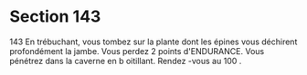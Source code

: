 # Section 143

143
En trébuchant, vous tombez sur la plante dont les épines vous
déchirent profondément la jambe. Vous perdez 2 points
d'ENDURANCE.  Vous pénétrez dans la caverne en b oitillant.
Rendez -vous au 100 .
